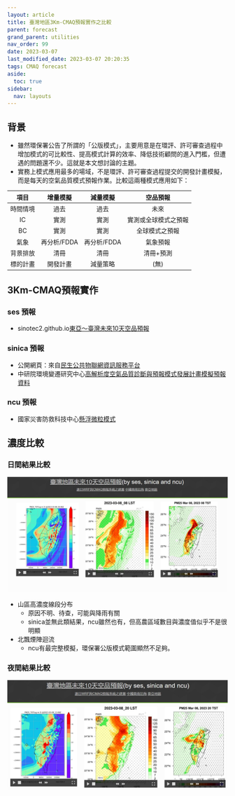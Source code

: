 ```yaml
---
layout: article
title: 臺灣地區3Km-CMAQ預報實作之比較
parent: forecast
grand_parent: utilities
nav_order: 99
date: 2023-03-07
last_modified_date: 2023-03-07 20:20:35
tags: CMAQ forecast
aside:
  toc: true
sidebar:
  nav: layouts
---
```


## 背景

- 雖然環保署公告了所謂的「公版模式」，主要用意是在環評、許可審查過程中增加模式的可比較性、提高模式計算的效率、降低技術顧問的進入門檻，但遭遇的問題還不少。這就是本文想討論的主題。
- 實務上模式應用最多的場域，不是環評、許可審查過程提交的開發計畫模擬，而是每天的空氣品質模式預報作業。比較這兩種模式應用如下：

項目|增量模擬|減量模擬|空品預報
:-:|:-:|:-:|:-:
時間情境|過去|過去|未來
IC|實測|實測|實測或全球模式之預報
BC|實測|實測|全球模式之預報
氣象|再分析/FDDA|再分析/FDDA|氣象預報
背景排放|清冊|清冊|清冊+預測
標的計畫|開發計畫|減量策略|(無)

## 3Km-CMAQ預報實作

### ses 預報

- sinotec2.github.io[東亞～臺灣未來10天空品預報](https://sinotec2.github.io/cmaq_forecast/index03.html)

### sinica 預報

- 公開網頁：來自[民生公共物聯網資訊服務平台](https://ci.taiwan.gov.tw/dsp/index.aspx)
- 中研院環境變遷研究中心[高解析度空氣品質診斷與預報模式發展計畫模擬預報資料](https://ci.taiwan.gov.tw/dsp/forcast_air.aspx)

### ncu 預報

- 國家災害防救科技中心[懸浮微粒模式](https://watch.ncdr.nat.gov.tw/watch_cmaq)

## 濃度比較

### 日間結果比較

![messageImage_1678169355957.jpg](https://raw.githubusercontent.com/sinotec2/Focus-on-Air-Quality/main/assets/images/messageImage_1678169355957.jpg)

- 山區高濃度線段分布
  - 原因不明、待查，可能與降雨有關
  - sinica並無此類結果，ncu雖然也有，但高農區域數目與濃度值似乎不是很明顯
- 北飄煙陣迴流
  - ncu有最完整模擬，環保署公版模式範圍顯然不足夠。

### 夜間結果比較

![messageImage_1678170307529.jpg](https://raw.githubusercontent.com/sinotec2/Focus-on-Air-Quality/main/assets/images/messageImage_1678170307529.jpg)